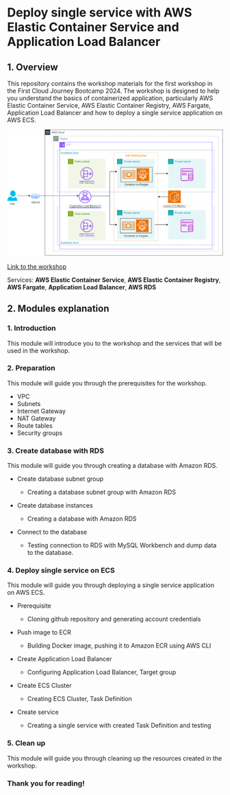 # Deploy single service with AWS Elastic Container Service and Application Load Balancer

## 1. Overview
This repository contains the workshop materials for the first workshop in the First Cloud Journey Bootcamp 2024. The workshop is designed to help you understand the basics of containerized application, particularly AWS Elastic Container Service, AWS Elastic Container Registry, AWS Fargate, Application Load Balancer and how to deploy a single service application on AWS ECS.

![Architecture](static/images/Workshop.png)

[Link to the workshop](https://stillxthahn-workshop-01.vercel.app)

Services: **AWS Elastic Container Service**, **AWS Elastic Container Registry**, **AWS Fargate**, **Application Load Balancer**, **AWS RDS**

## 2. Modules explanation
### 1. Introduction
   
This module will introduce you to the workshop and the services that will be used in the workshop.

### 2. Preparation

This module will guide you through the prerequisites for the workshop.

- VPC
- Subnets
- Internet Gateway
- NAT Gateway
- Route tables
- Security groups

### 3. Create database with RDS

This module will guide you through creating a database with Amazon RDS.

- Create database subnet group

  - Creating a database subnet group with Amazon RDS
- Create database instances
  - Creating a database with Amazon RDS
- Connect to the database
  - Testing connection to RDS with MySQL Workbench and dump data to the database.

### 4. Deploy single service on ECS

This module will guide you through deploying a single service application on AWS ECS.

- Prerequisite

  - Cloning github repository and generating account credentials
- Push image to ECR
  - Building Docker image, pushing it to Amazon ECR using AWS CLI
- Create Application Load Balancer
  - Configuring Application Load Balancer, Target group
- Create ECS Cluster
  - Creating ECS Cluster, Task Definition
- Create service
  - Creating a single service with created Task Definition and testing

### 5. Clean up

This module will guide you through cleaning up the resources created in the workshop.

### Thank you for reading!
